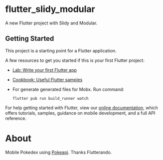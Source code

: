 # flutter_slidy_modular

A new Flutter project with Slidy and Modular.

## Getting Started

This project is a starting point for a Flutter application.

A few resources to get you started if this is your first Flutter project:

- [Lab: Write your first Flutter app](https://flutter.dev/docs/get-started/codelab)
- [Cookbook: Useful Flutter samples](https://flutter.dev/docs/cookbook)
- For generate generated files for Mobx. Run command: 

    ``flutter pub run build_runner watch``

For help getting started with Flutter, view our
[online documentation](https://flutter.dev/docs), which offers tutorials,
samples, guidance on mobile development, and a full API reference.

# About

Mobile Pokedex using [Pokeapi](https://pokeapi.co/). Thanks Flutterando.
